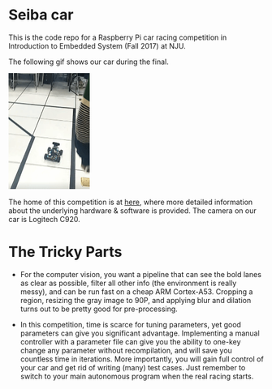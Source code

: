﻿# Seiba car
This is the code repo for a Raspberry Pi car racing competition in Introduction to Embedded System (Fall 2017) at NJU. 

The following gif shows our car during the final. 

![](https://raw.githubusercontent.com/Hirico/hirico.github.io/master/project/car.gif)

The home of this competition is at [here](https://github.com/miaoxw/EmbeddedSystemNJU2018-Demo), where more detailed information about the underlying hardware & software is provided. The camera on our car is Logitech C920. 

# The Tricky Parts
* For the computer vision, you want a pipeline that can see the bold lanes as clear as possible, filter all other info (the environment is really messy), and can be run fast on a cheap ARM Cortex-A53. Cropping a region, resizing the gray image to 90P, and applying blur and dilation turns out to be pretty good for pre-processing.

* In this competition, time is scarce for tuning parameters, yet good parameters can give you significant advantage. Implementing a manual controller with a parameter file can give you the ability to one-key change any parameter without recompilation, and will save you countless time in iterations. More importantly, you will gain full control of your car and get rid of writing (many) test cases. Just remember to switch to your main autonomous program when the real racing starts.